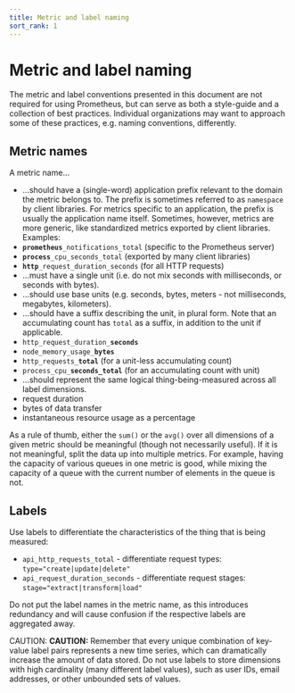 ```yaml
---
title: Metric and label naming
sort_rank: 1
---
```


# Metric and label naming

The metric and label conventions presented in this document are not required
for using Prometheus, but can serve as both a style-guide and a collection of
best practices. Individual organizations may want to approach some of these 
practices, e.g. naming conventions, differently.

## Metric names

A metric name...

* ...should have a (single-word) application prefix relevant to the domain the
  metric belongs to. The prefix is sometimes referred to as `namespace` by
  client libraries. For metrics specific to an application, the prefix is
  usually the application name itself. Sometimes, however, metrics are more
  generic, like standardized metrics exported by client libraries. Examples:
 * <code><b>prometheus</b>\_notifications\_total</code>
   (specific to the Prometheus server)
 * <code><b>process</b>\_cpu\_seconds\_total</code>
   (exported by many client libraries)
 * <code><b>http</b>\_request\_duration\_seconds</code>
   (for all HTTP requests)
* ...must have a single unit (i.e. do not mix seconds with milliseconds, or seconds with bytes).
* ...should use base units (e.g. seconds, bytes, meters - not milliseconds, megabytes, kilometers).
* ...should have a suffix describing the unit, in plural form. Note that an accumulating count has `total` as a suffix, in addition to the unit if applicable.
 * <code>http\_request\_duration\_<b>seconds</b></code>
 * <code>node\_memory\_usage\_<b>bytes</b></code>
 * <code>http\_requests\_<b>total</b></code>
   (for a unit-less accumulating count)
 * <code>process\_cpu\_<b>seconds\_total</b></code>
   (for an accumulating count with unit)
* ...should represent the same logical thing-being-measured across all label
  dimensions.
 * request duration
 * bytes of data transfer
 * instantaneous resource usage as a percentage

As a rule of thumb, either the `sum()` or the `avg()` over all dimensions of a
given metric should be meaningful (though not necessarily useful). If it is not
meaningful, split the data up into multiple metrics. For example, having the
capacity of various queues in one metric is good, while mixing the capacity of a
queue with the current number of elements in the queue is not.

## Labels

Use labels to differentiate the characteristics of the thing that is being measured:

 * `api_http_requests_total` - differentiate request types: `type="create|update|delete"`
 * `api_request_duration_seconds` - differentiate request stages: `stage="extract|transform|load"`

Do not put the label names in the metric name, as this introduces redundancy
and will cause confusion if the respective labels are aggregated away.

CAUTION: **CAUTION:** Remember that every unique combination of key-value label
pairs represents a new time series, which can dramatically increase the amount
of data stored. Do not use labels to store dimensions with high cardinality
(many different label values), such as user IDs, email addresses, or other
unbounded sets of values.
